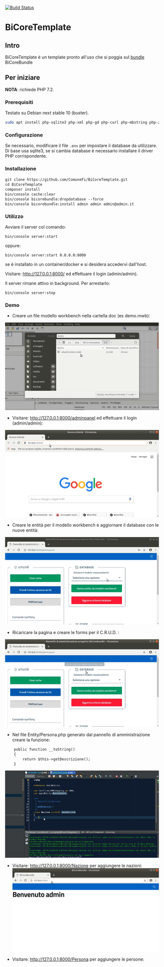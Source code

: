[![Build Status](https://travis-ci.org/ComuneFI/BiCoreTemplate.svg?branch=master)](https://travis-ci.org/ComuneFI/BiCoreTemplate)

# BiCoreTemplate

## Intro

BiCoreTemplate è un template pronto all'uso che si poggia sul <a href="https://github.com/ComuneFI/BiCoreBundle" target="_blank">bundle</a> BiCoreBundle 

## Per iniziare

**NOTA**: richiede PHP 7.2.

### Prerequisiti

Testato su Debian next stable 10 (buster).

```sh
sudo apt install php-sqlite3 php-xml php-gd php-curl php-mbstring php-zip composer git
```

### Configurazione

Se necessario, modificare il file `.env` per impostare il database da utilizzare.
Di base usa sqlite3, se si cambia database è necessario installare il driver PHP corrispondente.

### Installazione

```
git clone https://github.com/ComuneFi/BiCoreTemplate.git
cd BiCoreTemplate
composer install
bin/console cache:clear
bin/console bicorebundle:dropdatabase --force
bin/console bicorebundle:install admin admin admin@admin.it
```

### Utilizzo

Avviare il server col comando:
```
bin/console server:start
```
oppure:
```
bin/console server:start 0.0.0.0:8000
```
se è installato in un container/docker e si desidera accedervi dall'host.

Visitare: http://127.0.0.1:8000/ ed effettuare il login (admin/admin).

Il server rimane attivo in background. Per arrestarlo:
```
bin/console server:stop
```

### Demo

* Creare un file modello workbench nella cartella doc (es demo.mwb):

![img](images/mwb.gif)

* Visitare: http://127.0.0.1:8000/adminpanel ed effettuare il login (admin/admin):

![img](images/login.gif)


* Creare le entità per il modello workbench e aggiornare il database con le nuove entità:

![img](images/createentities.gif)

* Ricaricare la pagina e creare le forms per il C.R.U.D. :

![img](images/createforms.gif)

* Nel file Entity/Persona.php generato dal pannello di amministrazione creare la funzione:
```
    public function __toString()
    {
        return $this->getDescrizione();
    }

```
![img](images/createtostring.gif)

* Visitare: http://127.0.0.1:8000/Nazione per aggiungere le nazioni:
![img](images/createnazioni.gif)

* Visitare: http://127.0.0.1:8000/Persona per aggiungere le persone:



